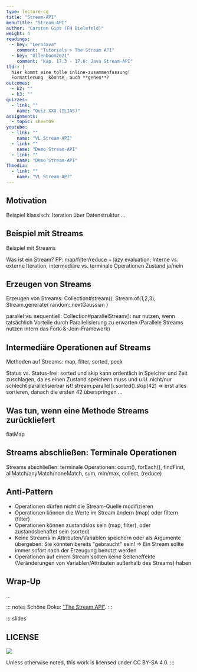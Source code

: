 ```yaml
---
type: lecture-cg
title: "Stream-API"
menuTitle: "Stream-API"
author: "Carsten Gips (FH Bielefeld)"
weight: 4
readings:
  - key: "LernJava"
    comment: "Tutorials > The Stream API"
  - key: "Ullenboom2021"
    comment: "Kap. 17.3 - 17.6: Java Stream-API"
tldr: |
  hier kommt eine tolle inline-zusammenfassung!
  Formatierung _könnte_ auch **gehen**?
outcomes:
  - k2: ""
  - k3: ""
quizzes:
  - link: ""
    name: "Quiz XXX (ILIAS)"
assignments:
  - topic: sheet09
youtube:
  - link: ""
    name: "VL Stream-API"
  - link: ""
    name: "Demo Stream-API"
  - link: ""
    name: "Demo Stream-API"
fhmedia:
  - link: ""
    name: "VL Stream-API"
---
```



## Motivation

Beispiel klassisch: Iteration über Datenstruktur ...


## Beispiel mit Streams

Beispiel mit Streams

Was ist ein Stream? FP: map/filter/reduce + lazy evaluation;
Interne vs. externe Iteration, intermediäre vs. terminale Operationen
Zustand ja/nein


## Erzeugen von Streams

Erzeugen von Streams: Collection#stream(), Stream.of(1,2,3), Stream.generate( random::nextGaussian )

parallel vs. sequentiell: Collection#parallelStream(): nur nutzen, wenn tatsächlich Vorteile durch Parallelisierung zu erwarten (Parallele Streams nutzen intern das Fork-&-Join-Framework)


## Intermediäre Operationen auf Streams

Methoden auf Streams: map, filter, sorted, peek

Status vs. Status-frei: sorted und skip kann ordentlich in Speicher und Zeit zuschlagen, da es einen Zustand speichern muss und u.U. nicht/nur schlecht parallelisierbar ist!
stream.parallel().sorted().skip(42) => erst alles sortieren, danach die ersten 42 überspringen ...


## Was tun, wenn eine Methode Streams zurückliefert

flatMap


## Streams abschließen: Terminale Operationen

Streams abschließen: terminale Operationen: count(), forEach(), findFirst, allMatch/anyMatch/noneMatch, sum, min/max, collect, (reduce)


## Anti-Pattern

-   Operationen dürfen nicht die Stream-Quelle modifizieren
-   Operationen können die Werte im Stream ändern (map) oder filtern (filter)
-   Operationen können zustandslos sein (map, filter), oder zustandsbehaftet sein (sorted)
-   Keine Streams in Attributen/Variablen speichern oder als Argumente übergeben: Sie könnten bereits "gebraucht" sein!
    => Ein Stream sollte immer sofort nach der Erzeugung benutzt werden
-   Operationen auf einem Stream sollten keine Seiteneffekte (Veränderungen von Variablen/Attributen außerhalb des Streams) haben


## Wrap-Up
...

::: notes
Schöne Doku: ["The Stream API"](https://dev.java/learn/the-stream-api/).
:::







<!-- DO NOT REMOVE - THIS IS A LAST SLIDE TO INDICATE THE LICENSE AND POSSIBLE EXCEPTIONS (IMAGES, ...). -->
::: slides
## LICENSE
![](https://licensebuttons.net/l/by-sa/4.0/88x31.png)

Unless otherwise noted, this work is licensed under CC BY-SA 4.0.
:::
